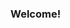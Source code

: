 ### Welcome!

<!--stackedit_data:
eyJoaXN0b3J5IjpbNjk5NzU4OTQyLC01NTUzODA3MzUsLTIwOD
g3NDY2MTJdfQ==
-->